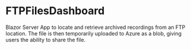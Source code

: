 # FTPFilesDashboard
Blazor Server App to locate and retrieve archived recordings from an FTP location.  The file is then temporarily uploaded to Azure as a blob, giving users the ability to share the file. 
